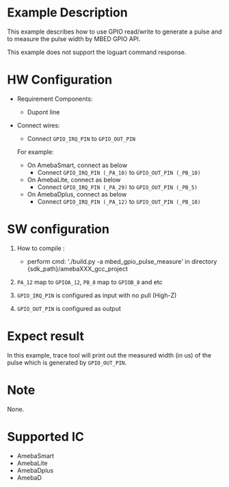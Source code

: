 # Example Description

This example describes how to use GPIO read/write to generate a pulse and to measure the pulse width by MBED GPIO API.

This example does not support the loguart command response.

# HW Configuration

- Requirement Components:

  - Dupont line
- Connect wires:

  - Connect `GPIO_IRQ_PIN` to `GPIO_OUT_PIN`

  For example:
  - On AmebaSmart, connect as below
    - Connect `GPIO_IRQ_PIN (_PA_10)` to `GPIO_OUT_PIN (_PB_10)`
  - On AmebaLite, connect as below
    - Connect `GPIO_IRQ_PIN (_PA_29)` to `GPIO_OUT_PIN (_PB_5)`
  - On AmebaDplus, connect as below
    - Connect `GPIO_IRQ_PIN (_PA_12)` to `GPIO_OUT_PIN (_PB_10)`

# SW configuration

1. How to compile :

   - perform cmd: './build.py -a mbed_gpio_pulse_measure' in directory {sdk_path}/amebaXXX_gcc_project 
2. `PA_12` map to `GPIOA_12`, `PB_8`  map to `GPIOB_8` and etc
3. `GPIO_IRQ_PIN` is configured as input with no pull (High-Z)
4. `GPIO_OUT_PIN` is configured as output

# Expect result

In this example, trace tool will print out the measured width (in us) of the pulse which is generated by `GPIO_OUT_PIN`.

# Note

None.

# Supported IC

- AmebaSmart
- AmebaLite
- AmebaDplus
- AmebaD

